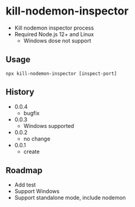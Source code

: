 # kill-nodemon-inspector

- Kill nodemon inspector process
- Required Node.js 12+ and Linux
  - Windows dose not support

## Usage

`npx kill-nodemon-inspector [inspect-port]`

## History

- 0.0.4
  - bugfix
- 0.0.3
  - Windows supported
- 0.0.2
  - no change
- 0.0.1
  - create

## Roadmap

- Add test
- Support Windows
- Support standalone mode, include nodemon
